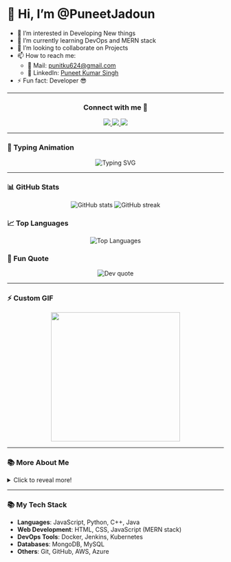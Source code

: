 # 👋 Hi, I’m @PuneetJadoun

- 👀 I’m interested in Developing New things
- 🌱 I’m currently learning DevOps and MERN stack
- 💞️ I’m looking to collaborate on Projects
- 📫 How to reach me:
  - 📧 Mail: punitku624@gmail.com
  - 💼 LinkedIn: [Puneet Kumar Singh](https://www.linkedin.com/in/puneet--kumar--singh/)
- ⚡ Fun fact: Developer 😎

---

<h3 align="center">Connect with me 🤝</h3>
<p align="center">
  <a href="https://www.linkedin.com/in/puneet--kumar--singh/" target="_blank">
    <img src="https://img.shields.io/badge/LinkedIn-blue?style=for-the-badge&logo=linkedin" />
  </a>
  <a href="mailto:punitku624@gmail.com" target="_blank">
    <img src="https://img.shields.io/badge/Gmail-D14836?style=for-the-badge&logo=gmail&logoColor=white" />
  </a>
  <a href="https://twitter.com" target="_blank">
    <img src="https://img.shields.io/badge/Twitter-1DA1F2?style=for-the-badge&logo=twitter&logoColor=white" />
  </a>
</p>

---

### 🔄 Typing Animation

<p align="center">
  <img src="https://readme-typing-svg.herokuapp.com?font=Fira+Code&duration=3000&pause=500&color=F7F7F7&center=true&vCenter=true&width=435&lines=Hi+there!+I'm+Puneet+%F0%9F%91%8B;Full+Stack+Developer+%F0%9F%94%A5;Lifelong+learner+%E2%9C%8C%EF%B8%8F;Let's+build+cool+stuff!" alt="Typing SVG" />
</p>

---

### 📊 GitHub Stats

<p align="center">
  <img src="https://github-readme-stats.vercel.app/api?username=PuneetJadoun&show_icons=true&theme=tokyonight" alt="GitHub stats" />
  <img src="https://github-readme-streak-stats.herokuapp.com?user=PuneetJadoun&theme=tokyonight" alt="GitHub streak" />
</p>

### 📈 Top Languages

<p align="center">
  <img src="https://github-readme-stats.vercel.app/api/top-langs/?username=PuneetJadoun&layout=compact&theme=tokyonight" alt="Top Languages" />
</p>

### 🧠 Fun Quote

<p align="center">
  <img src="https://quotes-github-readme.vercel.app/api?type=horizontal&theme=radical" alt="Dev quote"/>
</p>

---

### ⚡ Custom GIF

<p align="center">
  <img src="https://media.giphy.com/media/qgQUggAC3Pfv687qPC/giphy.gif" width="300" />
</p>

---

### 📚 More About Me

<details>
  <summary>Click to reveal more!</summary>
  - I love problem-solving
  - I enjoy DevOps tools & CI/CD
  - Currently exploring system design
</details>

---

### 📚 My Tech Stack

- **Languages**: JavaScript, Python, C++, Java
- **Web Development**: HTML, CSS, JavaScript (MERN stack)
- **DevOps Tools**: Docker, Jenkins, Kubernetes
- **Databases**: MongoDB, MySQL
- **Others**: Git, GitHub, AWS, Azure
